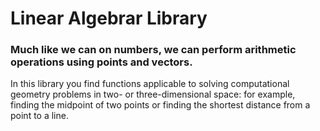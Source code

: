 # Linear Algebrar Library

### Much like we can on numbers, we can perform arithmetic operations using points and vectors.

In this library you find functions applicable to solving computational geometry problems in two- or three-dimensional space: for example, finding the midpoint of two points or finding the shortest distance from a point to a line.
